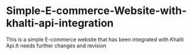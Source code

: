# Simple-E-commerce-Website-with-khalti-api-integration
This is a simple E-commerce website that has been integrated with Khalti Api.It needs further changes and revision
